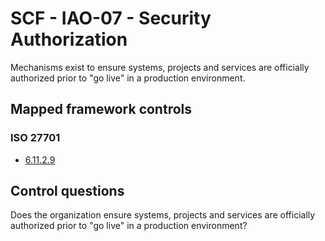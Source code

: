 # SCF - IAO-07 - Security Authorization
Mechanisms exist to ensure systems, projects and services are officially authorized prior to "go live" in a production environment.
## Mapped framework controls
### ISO 27701
- [6.11.2.9](../iso27701/61129.md)
  
## Control questions
Does the organization ensure systems, projects and services are officially authorized prior to "go live" in a production environment?
  